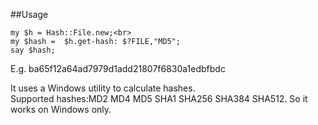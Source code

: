 ##Usage
```
my $h = Hash::File.new;<br>
my $hash =  $h.get-hash: $?FILE,"MD5";
say $hash;
```
E.g. ba65f12a64ad7979d1add21807f6830a1edbfbdc

It uses a Windows utility to calculate hashes.<br>
Supported hashes:MD2 MD4 MD5 SHA1 SHA256 SHA384 SHA512.
So it works on Windows only.

